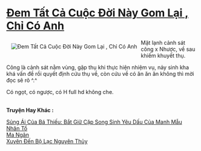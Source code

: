 <a href="https://utruyen.com/truyen/dem-tat-ca-cuoc-doi-nay-gom-lai-chi-co-anh/19528/" title="Đem Tất Cả Cuộc Đời Này Gom Lại , Chỉ Có Anh"><h1>Đem Tất Cả Cuộc Đời Này Gom Lại , Chỉ Có Anh</h1></a><div style="display:table"><img align="right" style="float: left; padding: 10px;" src="https://utruyen.com/images/story/200x260/dem-tat-ca-cuoc-doi-nay-gom-lai-chi-co-anh.jpg" alt="Đem Tất Cả Cuộc Đời Này Gom Lại , Chỉ Có Anh">Mặt lạnh cảnh sát công x Nhược, về sau khiếm khuyết thụ.<p></p>Công là cảnh sát nằm vùng, gặp thụ khi thực hiện nhiệm vụ, nảy sinh kha khá vấn đề rồi quyết định cứu thụ về, còn cứu về có ăn ăn ăn không thì mời đọc sẽ rõ ^.^ <p></p>Có ngọt, có ngược, có H full hd không che.</div><p><br><b>Truyện Hay Khác :</b></p><a href="https://utruyen.com/truyen/sung-ai-cua-ba-thieu-bat-giu-cap-song-sinh-yeu-dau-cua-manh-mau/19136/" alt="Sủng Ái Của Bá Thiếu: Bắt Giữ Cặp Song Sinh Yêu Dấu Của Manh Mẫu">Sủng Ái Của Bá Thiếu: Bắt Giữ Cặp Song Sinh Yêu Dấu Của Manh Mẫu</a><br/><a href="https://www.flickr.com/photos/184340401@N07/48793098453/" alt="Nhân Tổ">Nhân Tổ</a><br/><a href="https://github.com/quanluxury/ngontinhhot/tree/master/truyenhay/21676/" alt="Ma Ngân">Ma Ngân</a><br/><a href="https://www.flickr.com/photos/184340401@N07/48819071672/" alt="Xuyên Đến Bộ Lạc Nguyên Thủy">Xuyên Đến Bộ Lạc Nguyên Thủy</a><br/>